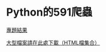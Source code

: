 # Python的591爬蟲
[專題結果](https://github.com/fireindark707/591-Python_crawler/blob/master/%E6%88%90%E6%9E%9C.pdf)

[大型檔案請在此處下載（HTML檔集合）](https://goo.gl/jQrhhA)
